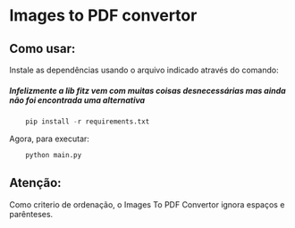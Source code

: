 # Images to PDF convertor

## Como usar:
<span>Instale as dependências usando o arquivo indicado através do comando:</span>
<h5>Infelizmente a lib fitz vem com muitas coisas desnecessárias mas ainda não foi encontrada uma alternativa</h5>

```python
    pip install -r requirements.txt
```

<span>Agora, para executar: </span>
```python
    python main.py
```
## Atenção:
<p>Como criterio de ordenação, o Images To PDF Convertor ignora espaços e parênteses.<p>